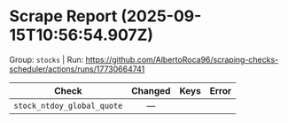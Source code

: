 # Scrape Report (2025-09-15T10:56:54.907Z)

Group: `stocks`  |  Run: https://github.com/AlbertoRoca96/scraping-checks-scheduler/actions/runs/17730664741

| Check | Changed | Keys | Error |
|---|:---:|:--|:--|
| `stock_ntdoy_global_quote` | — |  |  |
